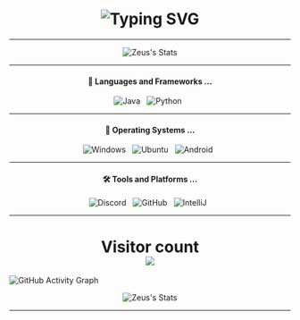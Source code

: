 <h1 align="center">
     <img src="https://readme-typing-svg.demolab.com?font=Fira+Code&size=25&duration=2500&pause=1000&color=F7F7F7&width=240&lines=Hey%2C+I'm+Laykzz%F0%9F%91%A9%E2%80%8D%F0%9F%92%BB" alt="Typing SVG" />
     
</h1>


<hr>

<p align="center">
    <img src="https://github-readme-stats.vercel.app/api?username=Laykzz&show_icons=true&theme=codeSTACKr&count_private=true&include_all_commits=true&custom_title=Stats&hide=issues,stars" alt="Zeus's Stats"/>
</p>



<hr>

<h4 align="center">🔭  Languages and Frameworks ...</h4>

<p align="center">
    <img src="https://img.shields.io/badge/Java-ED8B00?style=for-the-badge&logo=java&logoColor=white" alt="Java">&nbsp;&nbsp;
    <img src="https://img.shields.io/badge/Kotlin-0095D5?&style=for-the-badge&logo=python&logoColor=white" alt="Python">&nbsp;&nbsp;
</p>

<hr>

<h4 align="center">🌱  Operating Systems ...</h4>

<p align="center">
    <img src="https://img.shields.io/badge/Windows-0078D6?style=for-the-badge&logo=windows&logoColor=white" alt="Windows">&nbsp;&nbsp;
    <img src="https://img.shields.io/badge/Debian-d70a53?style=for-the-badge&logo=debian&logoColor=white" alt="Ubuntu">&nbsp;&nbsp;
    <img src="https://img.shields.io/badge/Android-3DDC84?style=for-the-badge&logo=android&logoColor=white" alt="Android">&nbsp;&nbsp;
</p>

<hr>

<h4 align="center">🛠️ Tools and Platforms ...</h4>
<p align="center">
    <img src="https://img.shields.io/badge/Discord-7289DA?style=for-the-badge&logo=discord&logoColor=white" alt="Discord">&nbsp;&nbsp;    
    <img src="https://img.shields.io/badge/GitHub-100000?style=for-the-badge&logo=github&logoColor=white" alt="GitHub">&nbsp;&nbsp;    
    <img src="https://img.shields.io/badge/IntelliJ_IDEA-000000.svg?style=for-the-badge&logo=intellij-idea&logoColor=white" alt="IntelliJ">&nbsp;&nbsp;
</p>

---


<h1 align="center">
  Visitor count<br>
  <img src="https://profile-counter.glitch.me/ZeusSeinGrossopa/count.svg" />
</h1>

![GitHub Activity Graph](https://github-readme-activity-graph.cyclic.app/graph?username=ZeusSeinGrossopa&area=true&hide_border=true&theme=gotham)  

<p align="center">
    <img src="https://streak-stats.demolab.com?user=ZeusSeinGrossopa&theme=tokyonight_duo&hide_border=true&border_radius=20" alt="Zeus's Stats"/>
</p>


---
